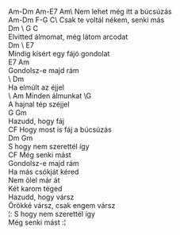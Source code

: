Am-Dm Am-E7 Am\ Nem lehet még itt a búcsúzás    
Am-Dm F-G C\ Csak te voltál nékem, senki más    
  Dm           \       G          C   
Elvitted álmomat, még látom arcodat   
   Dm              \          E7   
Mindig kísért egy fájó gondolat   
E7               Am   
 Gondolsz-e majd rám   
\             Dm   
 Ha elmúlt az éjjel   
\ Am Minden álmunkat \G    
 A hajnal tép széjjel   
G             Gm   
 Hazudd, hogy fáj   
CF Hogy most is fáj a búcsúzás    
Dm                    Gm   
 S hogy nem szerettél így   
CF Még senki mást    
Gondolsz-e majd rám   
Ha más csókját kéred   
Nem ölel már át   
Két karom téged   
Hazudd, hogy vársz   
Örökké vársz, csak engem vársz   
¦: S hogy nem szerettél így   
Még senki mást :¦   
   
